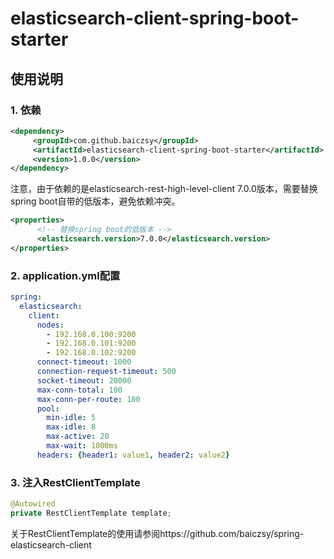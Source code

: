 # elasticsearch-client-spring-boot-starter
## 使用说明

### 1. 依赖

~~~xml
<dependency>
     <groupId>com.github.baiczsy</groupId>
     <artifactId>elasticsearch-client-spring-boot-starter</artifactId>
     <version>1.0.0</version>
</dependency>
~~~

注意，由于依赖的是elasticsearch-rest-high-level-client 7.0.0版本，需要替换spring boot自带的低版本，避免依赖冲突。

~~~xml
<properties>
      <!-- 替换spring boot的低版本 -->
      <elasticsearch.version>7.0.0</elasticsearch.version>
</properties>
~~~

### 2. application.yml配置

~~~yml
spring:
  elasticsearch:
    client: 
      nodes:
        - 192.168.0.100:9200
        - 192.168.0.101:9200
        - 192.168.0.102:9200 
      connect-timeout: 1000
      connection-request-timeout: 500
      socket-timeout: 20000
      max-conn-total: 100
      max-conn-per-route: 100 
      pool:
        min-idle: 5
        max-idle: 8
        max-active: 20
        max-wait: 1000ms 
      headers: {header1: value1, header2: value2}  
~~~

### 3. 注入RestClientTemplate

~~~java
@Autowired
private RestClientTemplate template;
~~~

关于RestClientTemplate的使用请参阅https://github.com/baiczsy/spring-elasticsearch-client
